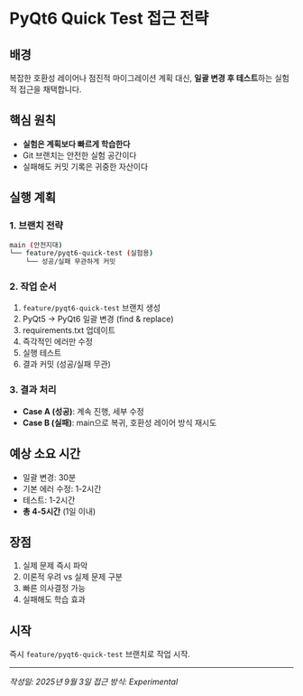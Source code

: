 # PyQt6 Quick Test 접근 전략

## 배경
복잡한 호환성 레이어나 점진적 마이그레이션 계획 대신, **일괄 변경 후 테스트**하는 실험적 접근을 채택합니다.

## 핵심 원칙
- **실험은 계획보다 빠르게 학습한다**
- Git 브랜치는 안전한 실험 공간이다
- 실패해도 커밋 기록은 귀중한 자산이다

## 실행 계획

### 1. 브랜치 전략
```bash
main (안전지대)
└── feature/pyqt6-quick-test (실험용)
    └── 성공/실패 무관하게 커밋
```

### 2. 작업 순서
1. `feature/pyqt6-quick-test` 브랜치 생성
2. PyQt5 → PyQt6 일괄 변경 (find & replace)
3. requirements.txt 업데이트
4. 즉각적인 에러만 수정
5. 실행 테스트
6. 결과 커밋 (성공/실패 무관)

### 3. 결과 처리
- **Case A (성공)**: 계속 진행, 세부 수정
- **Case B (실패)**: main으로 복귀, 호환성 레이어 방식 재시도

## 예상 소요 시간
- 일괄 변경: 30분
- 기본 에러 수정: 1-2시간  
- 테스트: 1-2시간
- **총 4-5시간** (1일 이내)

## 장점
1. 실제 문제 즉시 파악
2. 이론적 우려 vs 실제 문제 구분
3. 빠른 의사결정 가능
4. 실패해도 학습 효과

## 시작
즉시 `feature/pyqt6-quick-test` 브랜치로 작업 시작.

---
*작성일: 2025년 9월 3일*
*접근 방식: Experimental*